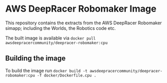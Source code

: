 # AWS DeepRacer Robomaker Image
This repository contains the extracts from the AWS DeepRacer Robomaker simapp; including the Worlds, the Robotics code etc.

The built image is available via `docker pull awsdeepracercommunity/deepracer-robomaker:cpu`

## Building the image

To build the image run `docker build -t awsdeepracercommunity/deepracer-robomaker:cpu -f docker/Dockerfile.cpu .`
